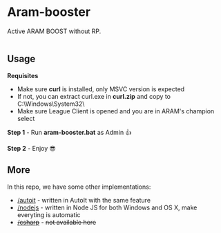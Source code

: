 # Aram-booster

Active ARAM BOOST without RP.

<p align="center">
  <img alt="" src="https://nomi.dev/img/posts/aram-booster/demo.gif" />
</p>

## Usage

**Requisites**

- Make sure **curl** is installed, only MSVC version is expected
- If not, you can extract curl.exe in **curl.zip** and copy to C:\Windows\System32\
- Make sure League Client is opened and you are in ARAM's champion select

**Step 1** - Run **aram-booster.bat** as Admin 👍

**Step 2** - Enjoy 😎

## More

In this repo, we have some other implementations:
- [/autoit](https://github.com/nomi-san/aram-booster/tree/main/autoit) - written in AutoIt with the same feature
- [/nodejs](https://github.com/nomi-san/aram-booster/tree/main/nodejs) - written in Node JS for both Windows and OS X, make everyting is automatic
- [~~/csharp~~](https://github.com/nomi-san/aram-booster/tree/main/csharp) - ~~not available here~~
